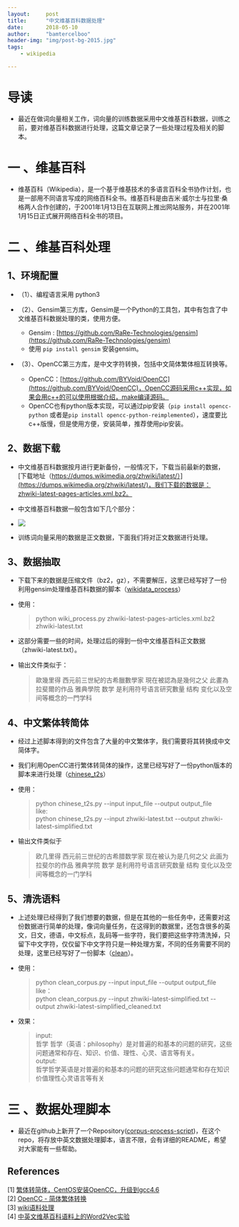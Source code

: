 ```yaml
---
layout:     post
title:      "中文维基百科数据处理"
date:       2018-05-10
author:     "bamtercelboo"
header-img: "img/post-bg-2015.jpg"
tags:
    - wikipedia

---
```



# 导读  #

- 最近在做词向量相关工作，词向量的训练数据采用中文维基百科数据，训练之前，要对维基百科数据进行处理，这篇文章记录了一些处理过程及相关的脚本。

# 一 、维基百科  #

-  维基百科（Wikipedia），是一个基于维基技术的多语言百科全书协作计划，也是一部用不同语言写成的网络百科全书。维基百科是由吉米·威尔士与拉里·桑格两人合作创建的，于2001年1月13日在互联网上推出网站服务，并在2001年1月15日正式展开网络百科全书的项目。

# 二 、维基百科处理  #

## 1、环境配置 ##

- （1）、编程语言采用 python3
- （2）、Gensim第三方库，Gensim是一个Python的工具包，其中有包含了中文维基百科数据处理的类，使用方便。
	- Gensim : [https://github.com/RaRe-Technologies/gensim](https://github.com/RaRe-Technologies/gensim)
	- 使用 `pip install gensim` 安装gensim。

- （3）、OpenCC第三方库，是中文字符转换，包括中文简体繁体相互转换等。
	- OpenCC：[https://github.com/BYVoid/OpenCC](https://github.com/BYVoid/OpenCC)，OpenCC源码采用c++实现，如果会用c++的可以使用根据介绍，make编译源码。
	- OpenCC也有python版本实现，可以通过pip安装（`pip install opencc-python` 或者是`pip install opencc-python-reimplemented`），速度要比c++版慢，但是使用方便，安装简单，推荐使用pip安装。


## 2、数据下载 ##

- 中文维基百科数据按月进行更新备份，一般情况下，下载当前最新的数据，[下载地址（https://dumps.wikimedia.org/zhwiki/latest/）](https://dumps.wikimedia.org/zhwiki/latest/)，我们下载的数据是：zhwiki-latest-pages-articles.xml.bz2。

- 中文维基百科数据一般包含如下几个部分：
- ![](https://i.imgur.com/KsLfRqK.jpg)

- 训练词向量采用的数据是正文数据，下面我们将对正文数据进行处理。


## 3、数据抽取 ##

- 下载下来的数据是压缩文件（bz2，gz），不需要解压，这里已经写好了一份利用gensim处理维基百科数据的脚本（[wikidata_process](https://github.com/bamtercelboo/corpus_process_script/tree/master/wikidata_process)）

- 使用：
	>python wiki_process.py zhwiki-latest-pages-articles.xml.bz2 zhwiki-latest.txt

- 这部分需要一些的时间，处理过后的得到一份中文维基百科正文数据（zhwiki-latest.txt）。

- 输出文件类似于：  
	>歐幾里得 西元前三世紀的古希臘數學家 現在被認為是幾何之父 此畫為拉斐爾的作品 雅典學院 数学 是利用符号语言研究數量 结构 变化以及空间等概念的一門学科

## 4、中文繁体转简体 ##

- 经过上述脚本得到的文件包含了大量的中文繁体字，我们需要将其转换成中文简体字。

- 我们利用OpenCC进行繁体转简体的操作，这里已经写好了一份python版本的脚本来进行处理（[chinese_t2s](https://github.com/bamtercelboo/corpus_process_script/tree/master/chinese_t2s)）

- 使用：
	>python chinese_t2s.py --input input_file --output output_file  
	like:  
	python chinese_t2s.py --input zhwiki-latest.txt --output zhwiki-latest-simplified.txt

- 输出文件类似于
	>欧几里得 西元前三世纪的古希腊数学家 现在被认为是几何之父 此画为拉斐尔的作品 雅典学院 数学 是利用符号语言研究数量 结构 变化以及空间等概念的一门学科

## 5、清洗语料 ##

- 上述处理已经得到了我们想要的数据，但是在其他的一些任务中，还需要对这份数据进行简单的处理，像词向量任务，在这得到的数据里，还包含很多的英文，日文，德语，中文标点，乱码等一些字符，我们要把这些字符清洗掉，只留下中文字符，仅仅留下中文字符只是一种处理方案，不同的任务需要不同的处理，这里已经写好了一份脚本（[clean](https://github.com/bamtercelboo/corpus_process_script/tree/master/clean)）。

- 使用：
	>python clean_corpus.py --input input_file --output output_file  
	like：  
	python clean_corpus.py --input zhwiki-latest-simplified.txt --output zhwiki-latest-simplified_cleaned.txt

- 效果：
	>input:  
	哲学	哲学（英语：philosophy）是对普遍的和基本的问题的研究，这些问题通常和存在、知识、价值、理性、心灵、语言等有关。  
	output:  
	哲学哲学英语是对普遍的和基本的问题的研究这些问题通常和存在知识价值理性心灵语言等有关

# 三 、数据处理脚本  #

- 最近在github上新开了一个Repository([corpus-process-script](https://github.com/bamtercelboo/corpus_process_script))，在这个repo，将存放中英文数据处理脚本，语言不限，会有详细的README，希望对大家能有一些帮助。

## References  ##

[1] [繁体转简体，CentOS安装OpenCC，升级到gcc4.6](http://www.linuxdown.net/install/soft/2016/0122/4445.html)  
[2] [OpenCC - 简体繁体转换](https://www.jianshu.com/p/834a02d085b6)  
[3] [wiki语料处理](http://www.cnblogs.com/chenbjin/p/5635853.html)  
[4] [中英文维基百科语料上的Word2Vec实验](http://www.52nlp.cn/%E4%B8%AD%E8%8B%B1%E6%96%87%E7%BB%B4%E5%9F%BA%E7%99%BE%E7%A7%91%E8%AF%AD%E6%96%99%E4%B8%8A%E7%9A%84word2vec%E5%AE%9E%E9%AA%8C)

